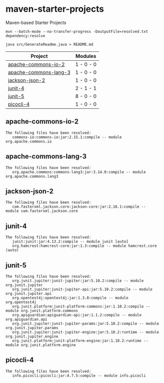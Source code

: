 # maven-starter-projects

Maven-based Starter Projects

```shell
mvn --batch-mode --no-transfer-progress -DoutputFile=resolved.txt dependency:resolve
```
```shell
java src/GenerateReadme.java > README.md
```

|Project| Modules |
|-------|---------|
|[apache-commons-io-2](#apache-commons-io-2)|1 - 0 - 0|
|[apache-commons-lang-3](#apache-commons-lang-3)|1 - 0 - 0|
|[jackson-json-2](#jackson-json-2)|1 - 0 - 0|
|[junit-4](#junit-4)|2 - 1 - 1|
|[junit-5](#junit-5)|8 - 0 - 0|
|[picocli-4](#picocli-4)|1 - 0 - 0|

## apache-commons-io-2
```
The following files have been resolved:
   commons-io:commons-io:jar:2.15.1:compile -- module org.apache.commons.io
```

## apache-commons-lang-3
```
The following files have been resolved:
   org.apache.commons:commons-lang3:jar:3.14.0:compile -- module org.apache.commons.lang3
```

## jackson-json-2
```
The following files have been resolved:
   com.fasterxml.jackson.core:jackson-core:jar:2.16.1:compile -- module com.fasterxml.jackson.core
```

## junit-4
```
The following files have been resolved:
   junit:junit:jar:4.13.2:compile -- module junit [auto]
   org.hamcrest:hamcrest-core:jar:1.3:compile -- module hamcrest.core (auto)
```

## junit-5
```
The following files have been resolved:
   org.junit.jupiter:junit-jupiter:jar:5.10.2:compile -- module org.junit.jupiter
   org.junit.jupiter:junit-jupiter-api:jar:5.10.2:compile -- module org.junit.jupiter.api
   org.opentest4j:opentest4j:jar:1.3.0:compile -- module org.opentest4j
   org.junit.platform:junit-platform-commons:jar:1.10.2:compile -- module org.junit.platform.commons
   org.apiguardian:apiguardian-api:jar:1.1.2:compile -- module org.apiguardian.api
   org.junit.jupiter:junit-jupiter-params:jar:5.10.2:compile -- module org.junit.jupiter.params
   org.junit.jupiter:junit-jupiter-engine:jar:5.10.2:runtime -- module org.junit.jupiter.engine
   org.junit.platform:junit-platform-engine:jar:1.10.2:runtime -- module org.junit.platform.engine
```

## picocli-4
```
The following files have been resolved:
   info.picocli:picocli:jar:4.7.5:compile -- module info.picocli
```
